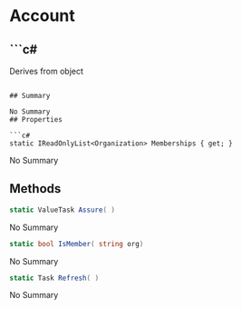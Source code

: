 # Account

## ```c#
Derives from object
```

## Summary

No Summary
## Properties

```c#
static IReadOnlyList<Organization> Memberships { get; } 
```
No Summary
## Methods

```c#
static ValueTask Assure( ) 
```
No Summary
```c#
static bool IsMember( string org) 
```
No Summary
```c#
static Task Refresh( ) 
```
No Summary
